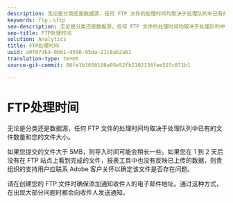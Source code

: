 ```yaml
---
description: 无论是分类还是数据源，任何 FTP 文件的处理时间均取决于处理队列中已有的文件数量和您的文件大小。
keywords: ftp；sftp
seo-description: 无论是分类还是数据源，任何 FTP 文件的处理时间均取决于处理队列中已有的文件数量和您的文件大小。
seo-title: FTP处理时间
solution: Analytics
title: FTP处理时间
uuid: a0f67db4-0bb1-4596-95da-21c8ab2a61
translation-type: tm+mt
source-git-commit: 86fe1b3650100a05e52fb2102134fee515c871b1

---
```



# FTP处理时间

无论是分类还是数据源，任何 FTP 文件的处理时间均取决于处理队列中已有的文件数量和您的文件大小。

如果您提交的文件大于 5MB，则导入时间可能会稍长一些。如果您在 1 到 2 天后没有在 FTP 站点上看到完成的文件，报表工具中也没有反映已上传的数据，则贵组织的支持用户应联系 Adobe 客户关怀以确定该文件是否存在问题。

请在创建您的 FTP 文件时确保添加通知收件人的电子邮件地址。通过这种方式，在出现大部分问题时都会向收件人发送通知。
